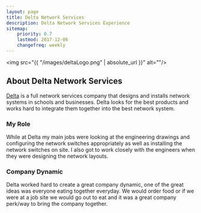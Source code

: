 ```yaml
---
layout: page
title: Delta Network Services
description: Delta Network Services Experience
sitemap:
    priority: 0.7
    lastmod: 2017-12-06
    changefreq: weekly
---
```

<span class = "image right"><img src="{{ "/images/deltaLogo.png" | absolute_url }}" alt=""/></span>
## About Delta Network Services
<a href = "http://www.delta-ns.com">Delta</a> is a full network services company that designs and installs network systems in schools and businesses.
Delta looks for the best products and works hard to integrate them together into the best network system.

### My Role
While at Delta my main jobs were looking at the engineering drawings and configuring the network switches appropriately as well as installing the network switches on site. I also got to work closely with the engineers when they were designing the network layouts.


### Company Dynamic
Delta worked hard to create a great company dynamic, one of the great ideas was everyone eating together everyday. We would order food or if we were at a job site we would go out to eat and it was a great company perk/way to bring the company together.
